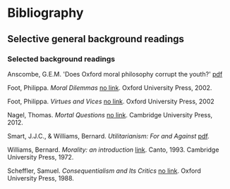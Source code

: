 # Bibliography


## Selective general background readings


### Selected background readings

Anscombe, G.E.M. 'Does Oxford moral philosophy corrupt the youth?' [pdf](https://www.dropbox.com/s/86vlta8tduzznmk/anscombe-moral-corrupt.pdf?dl=0) 

Foot, Philippa. *Moral Dilemmas* [no link](---). Oxford University Press, 2002.

Foot, Philippa. *Virtues and Vices* [no link](---). Oxford University Press, 2002

Nagel, Thomas. *Mortal Questions* [no link](). Cambridge University Press, 2012.

Smart, J.J.C., & Williams, Bernard. *Utilitarianism: For and Against* [pdf](https://www.dropbox.com/s/u4pdqfj9ltar3fb/smart_williams_utilitarianism.pdf?dl=0).

Williams, Bernard. *Morality: an introduction* [link](https://www.dropbox.com/s/s81lm2zv7gdirac/Williams-Morality_%20An%20Introduction%20to%20Ethics.pdf?dl=0). Canto, 1993. Cambridge University Press, 1972.

Scheffler, Samuel. *Consequentialism and Its Critics* [no link](---). Oxford University Press, 1988.




<!-- ### The historical backgrond  -->

<!-- Plato

Stoics

Epicureans

Aristotle

Augustine

Aquinas

Hobbes

Spinoza

Hume

Kant

Nietzsche -->


<!-- ### Some key books published since 1945 -->

<!-- ### Other books published since 1945 -->

<!-- ### Collections


## Topics


## Further topics -->
<!-- 
• Sammuel Scheffler. (Ed.) Consequentialism and its Critics (Contains numerous relevant papers, including papers by Williams, Nozick, Foot and Scheffler).
• Kamm, Frances. (2000) ‘Nonconsequentialism’, sections I-VI, The Blackwell Guide to Ethical Theory. Ed. Hugh LaFolette. Oxford: Blackwell. -->